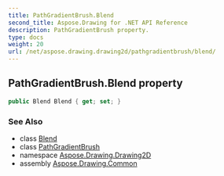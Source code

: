 ```yaml
---
title: PathGradientBrush.Blend
second_title: Aspose.Drawing for .NET API Reference
description: PathGradientBrush property. 
type: docs
weight: 20
url: /net/aspose.drawing.drawing2d/pathgradientbrush/blend/
---
```

## PathGradientBrush.Blend property

```csharp
public Blend Blend { get; set; }
```

### See Also

* class [Blend](../../blend/)
* class [PathGradientBrush](../)
* namespace [Aspose.Drawing.Drawing2D](../../pathgradientbrush/)
* assembly [Aspose.Drawing.Common](../../../)


